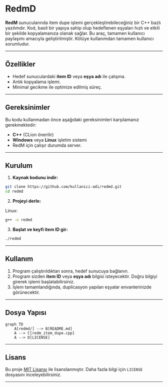 
# RedmD

**RedM** sunucularında item dupe işlemi gerçekleştirebileceğiniz bir C++ bazlı yazılımdır. Kod, basit bir yapıya sahip olup hedeflenen eşyaları hızlı ve etkili bir şekilde kopyalamanıza olanak sağlar. Bu araç, tamamen kullanıcı paylaşımı amacıyla geliştirilmiştir. Kötüye kullanımdan tamamen kullanıcı sorumludur.

---

## Özellikler

- Hedef sunuculardaki **item ID** veya **eşya adı** ile çalışma.
- Anlık kopyalama işlemi.
- Minimal gecikme ile optimize edilmiş süreç.

---

## Gereksinimler

Bu kodu kullanmadan önce aşağıdaki gereksinimleri karşılamanız gerekmektedir:

- **C++** (CLion önerilir)
- **Windows** veya **Linux** işletim sistemi
- RedM için çalışır durumda server.

---

## Kurulum

1. **Kaynak kodunu indir:**

```bash
git clone https://github.com/kullanici-adi/redmd.git
cd redmd
```

2. **Projeyi derle:**

Linux:
```bash
g++ -o redmd
```

3. **Başlat ve keyfi item ID gir:**

```bash
./redmd
```

---

## Kullanım

1. Program çalıştırıldıktan sonra, hedef sunucuya bağlanın.
2. Program sizden **item ID** veya **eşya adı** bilgisi isteyecektir. Doğru bilgiyi girerek işlemi başlatabilirsiniz.
3. İşlem tamamlandığında, duplicasyon yapılan eşyalar envanterinizde görünecektir.

---

## Dosya Yapısı

```mermaid
graph TD
    A[redmd/] --> B[README.md]
    A --> C[redm_item_dupe.cpp]
    A --> D[LICENSE]
```
---

## Lisans

Bu proje [MIT Lisansı](LICENSE) ile lisanslanmıştır. Daha fazla bilgi için `LICENSE` dosyasını inceleyebilirsiniz.

---
